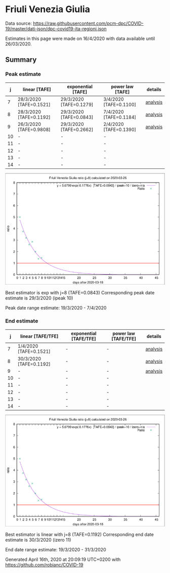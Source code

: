 # Friuli Venezia Giulia


Data source: https://raw.githubusercontent.com/pcm-dpc/COVID-19/master/dati-json/dpc-covid19-ita-regioni.json

Estimates in this page were made on 16/4/2020 with data available until 26/03/2020.


## Summary 

### Peak estimate 
|j|linear [TAFE]|exponential [TAFE]|power law [TAFE]|details|
|---|----|-----------|---------|-------|
|7|28/3/2020 [TAFE=0.1521]|29/3/2020 [TAFE=0.1279]|3/4/2020 [TAFE=0.1100]|[analysis](COVID-19_friuli_venezia_giulia_j7_2020-03-26.md)|
|8|28/3/2020 [TAFE=0.1192]|29/3/2020 [TAFE=0.0843]|7/4/2020 [TAFE=0.1184]|[analysis](COVID-19_friuli_venezia_giulia_j8_2020-03-26.md)|
|9|26/3/2020 [TAFE=0.9808]|29/3/2020 [TAFE=0.2662]|2/4/2020 [TAFE=0.1390]|[analysis](COVID-19_friuli_venezia_giulia_j9_2020-03-26.md)|
|10|-|-|-||
|11|-|-|-||
|12|-|-|-||
|13|-|-|-||
|14|-|-|-||

![best peak estimate](COVID-19_friuli_venezia_giulia_j8_2020-03-26.png)

Best estimator is exp with j=8 (TAFE=0.0843)
Corresponding peak date estimate is 29/3/2020 (ipeak 10)


Peak date range estimate: 19/3/2020 - 7/4/2020

### End estimate 
|j|linear [TAFE/TFE]|exponential [TAFE/TFE]|power law [TAFE/TFE]|details|
|---|----|-----------|---------|-------|
|7|1/4/2020 [TAFE=0.1521]|-|-|[analysis](COVID-19_friuli_venezia_giulia_j7_2020-03-26.md)|
|8|30/3/2020 [TAFE=0.1192]|-|-|[analysis](COVID-19_friuli_venezia_giulia_j8_2020-03-26.md)|
|9|-|-|-|[analysis](COVID-19_friuli_venezia_giulia_j9_2020-03-26.md)|
|10|-|-|-||
|11|-|-|-||
|12|-|-|-||
|13|-|-|-||
|14|-|-|-||

![best zero estimate](COVID-19_friuli_venezia_giulia_j8_2020-03-26.png)

Best estimator is linear with j=8 (TAFE=0.1192)
Corresponding end date estimate is 30/3/2020 (izero 11)


End date range estimate: 19/3/2020 - 31/3/2020

Generated April 16th, 2020 at 20:09:19 UTC+0200 with https://github.com/robianc/COVID-19
